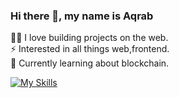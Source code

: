 ### Hi there 👋, **my name is Aqrab**
👨‍💻 I love building projects on the web.  
⚡ Interested in all things web,frontend.  
🌱 Currently learning about blockchain.

[![My Skills](https://skillicons.dev/icons?i=html,css,js,react,nodejs,mongodb,express,redux,ts,graphql,solidity,postman,git,figma&perline=7)](https://skillicons.dev)



